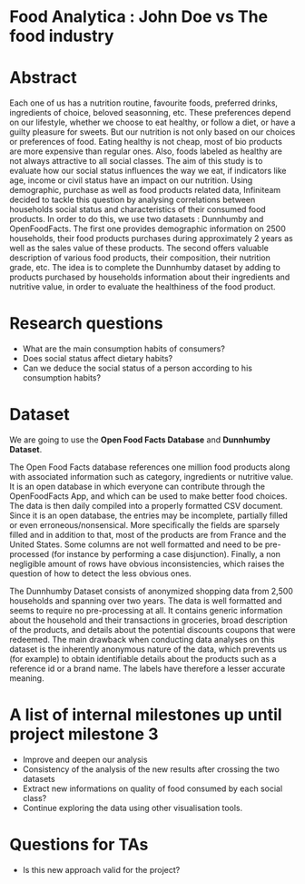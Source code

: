 # Food Analytica : John Doe vs The food industry

# Abstract
Each one of us has a nutrition routine, favourite foods, preferred drinks, ingredients of choice, beloved seasonning, etc. These preferences depend on our lifestyle, whether we choose to eat healthy, or follow a diet, or have a guilty pleasure for sweets. But our nutrition is not only based on our choices or preferences of food. Eating healthy is not cheap, most of bio products are more expensive than regular ones. Also, foods labeled as healthy are not always attractive to all social classes. The aim of this study is to evaluate how our social status influences the way we eat, if indicators like age, income or civil status have an impact on our nutrition. Using demographic, purchase as well as food products related data, Infiniteam decided to tackle this question by analysing correlations between households social status and characteristics of their consumed food products.
In order to do this, we use two datasets : Dunnhumby and OpenFoodFacts. The first one provides demographic information on 2500 households, their food products purchases during approximately 2 years as well as the sales value of these products. The second offers valuable description of various food products, their composition, their nutrition grade, etc. The idea is to complete the Dunnhumby dataset by adding to products purchased by households information about their ingredients and nutritive value, in order to evaluate the healthiness of the food product.

# Research questions
- What are the main consumption habits of consumers?
- Does social status affect dietary habits?
- Can we deduce the social status of a person according to his consumption habits?

# Dataset
We are going to use the **Open Food Facts Database** and **Dunnhumby Dataset**. 

The Open Food Facts database references one million food products along with associated information such as category, ingredients or nutritive value. It is an open database in which everyone can contribute through the OpenFoodFacts App, and which can be used to make better food choices. The data is then daily compiled into a properly formatted CSV document. Since it is an open database, the entries may be incomplete, partially filled or even erroneous/nonsensical. More specifically the fields are sparsely filled and in addition to that, most of the products are from France and the United States. Some columns are not well formatted and need to be pre-processed (for instance by performing a case disjunction). Finally, a non negligible amount of rows have obvious inconsistencies, which raises the question of how to detect the less obvious ones.

The Dunnhumby Dataset consists of anonymized shopping data from 2,500 households and spanning over two years. The data is well formatted and seems to require no pre-processing at all. It contains generic information about the household and their transactions in groceries, broad description of the products, and details about the potential discounts coupons that were redeemed. The main drawback when conducting data analyses on this dataset is the inherently anonymous nature of the data, which prevents us (for example) to obtain identifiable details about the products such as a reference id or a brand name. The labels have therefore a lesser accurate meaning.

# A list of internal milestones up until project milestone 3
- Improve and deepen our analysis
- Consistency of the analysis of the new results after crossing the two datasets
- Extract new informations on quality of food consumed by each social class?
- Continue exploring the data using other visualisation tools.

# Questions for TAs
- Is this new approach valid for the project?


